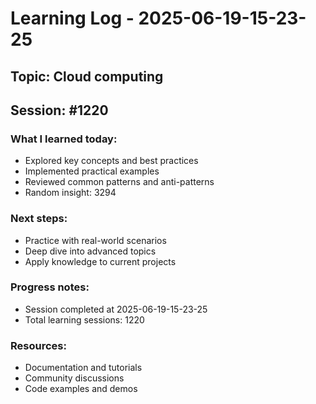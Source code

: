 # Learning Log - 2025-06-19-15-23-25

## Topic: Cloud computing
## Session: #1220

### What I learned today:
- Explored key concepts and best practices
- Implemented practical examples  
- Reviewed common patterns and anti-patterns
- Random insight: 3294

### Next steps:
- Practice with real-world scenarios
- Deep dive into advanced topics
- Apply knowledge to current projects

### Progress notes:
- Session completed at 2025-06-19-15-23-25
- Total learning sessions: 1220

### Resources:
- Documentation and tutorials
- Community discussions
- Code examples and demos
